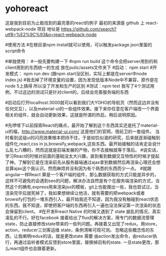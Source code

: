 # yohoreact
这是我到目前为止能找到的最完善的react的例子
最初的来源是
github 上 react-webpack-node 项目
地址是 https://github.com/search?utf8=%E2%9C%93&q=react-webpack-node

#使用方法
#在根目录npm install就可以使用，可以触发package.json里面的script命令

#单独使用：
#一般先要构建一下
#npm run build  这个命令会把server用到的和client用到的东西统一的生成
放在pulic/assets文件夹下
#启动： npm start
#开发模式： npm run dev (跟npm start没区别，实际上都是在server中node index.js)
#我去掉了环境变量的设置，因为发现低版本Node中不兼容，原作是在node 5上搞得
所以没了开发和生产的区别
#测试：npm test
我写了4个测试用例，不过这边的测试只是针对client的，后续会完善服务端的东西


#启动后打开localhost:3000就可以看到我们大YOHO的导航页（然而这边并没有任何交互），以及material-ui的一些组件效果。接下来你任意在客户端改一个界面相关的组件，就会自动更新效果，这就是所谓的热启。稍后说明原因。

#先啰嗦下以前探索React的痛点，最开始了解到这个东西其实还是托了material-ui的福，http://www.material-ui.com/ 这是他们的官网，很前卫的一套组件。
当时看到这组ui的闪亮效果根本把持不住，于是如饥似渴的研究，后来就逐渐碰触到组件化,react,css in js,browsify,webpack,这些东西。最开始接触的话肯定会说什么乱七八糟的，然而这就是前端发展的产物，你不去接触就等于落后。
#说实话，学习React的时候对前面的基础没太大兴趣，直到看到数据交互特性的时候才提起了神。了解到它是在渲染前先从服务器端通过ajax拿到数据然后再渲染心理还会想总算ajax这个我认识。然而麻烦并没有因为有个熟悉的东西而少一点。
#就跟angular一样React 算是一个客户端的组件，那么数据获取的方式只能是异步的，这样不可避免的会遇到seo的问题，解决办法自然是有个在服务端渲染的方式，当然这个的确有,express用来渲染jsx的模板，git上也能搜出一些，我也尝试过，当渲染完毕后就死掉了，我如果想继续让他活，就有需要的把webpack或者browsify打包的一堆东西引入，最开始我还不知道，因为我没有触碰到react状态的东西。我不知道，即使把客户端的东西再引入一遍也没法保证第一次渲染的状态会保留到client。
#在开发Rreact Native 的时候又遇到了 state 崩乱的情况，真实凌乱的不行。好在facebook 接着给出了flux的解决方案，用专门的数据流管理state，防止直接修改state带来的一些列问题。再接着又出现了redux。用store，action，reducer三剑客运维 state，条例清晰可观可测。
忽略这些概念性的东西，让我阐明redux的话，就是更改state 需要 由action发出命令，由reducer执行，再通过监听者模式反馈到store里面，替换掉旧有的state.
一旦state更改，那么react组件也会跟着更新。











